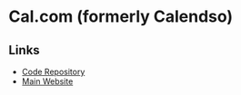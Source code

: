 # Cal.com (formerly Calendso)

## Links

- [Code Repository](https://github.com/calcom/cal.com)
- [Main Website](https://cal.com/)
